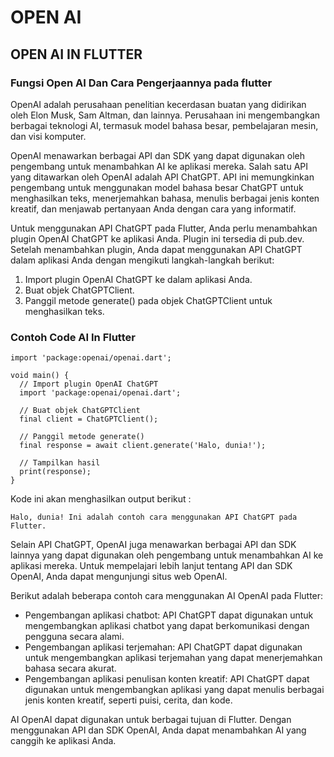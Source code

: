 # OPEN AI #
## OPEN AI IN FLUTTER ##
### Fungsi Open AI Dan Cara Pengerjaannya pada flutter ###

OpenAI adalah perusahaan penelitian kecerdasan buatan yang didirikan oleh Elon Musk, Sam Altman, dan lainnya. Perusahaan ini mengembangkan berbagai teknologi AI, termasuk model bahasa besar, pembelajaran mesin, dan visi komputer.

OpenAI menawarkan berbagai API dan SDK yang dapat digunakan oleh pengembang untuk menambahkan AI ke aplikasi mereka. Salah satu API yang ditawarkan oleh OpenAI adalah API ChatGPT. API ini memungkinkan pengembang untuk menggunakan model bahasa besar ChatGPT untuk menghasilkan teks, menerjemahkan bahasa, menulis berbagai jenis konten kreatif, dan menjawab pertanyaan Anda dengan cara yang informatif.

Untuk menggunakan API ChatGPT pada Flutter, Anda perlu menambahkan plugin OpenAI ChatGPT ke aplikasi Anda. Plugin ini tersedia di pub.dev. Setelah menambahkan plugin, Anda dapat menggunakan API ChatGPT dalam aplikasi Anda dengan mengikuti langkah-langkah berikut:

1. Import plugin OpenAI ChatGPT ke dalam aplikasi Anda.
2. Buat objek ChatGPTClient.
3. Panggil metode generate() pada objek ChatGPTClient untuk menghasilkan teks.

### Contoh Code AI In Flutter ###

```
import 'package:openai/openai.dart';

void main() {
  // Import plugin OpenAI ChatGPT
  import 'package:openai/openai.dart';

  // Buat objek ChatGPTClient
  final client = ChatGPTClient();

  // Panggil metode generate()
  final response = await client.generate('Halo, dunia!');

  // Tampilkan hasil
  print(response);
}
```

Kode ini akan menghasilkan output berikut  : 
```
Halo, dunia! Ini adalah contoh cara menggunakan API ChatGPT pada Flutter.
```
Selain API ChatGPT, OpenAI juga menawarkan berbagai API dan SDK lainnya yang dapat digunakan oleh pengembang untuk menambahkan AI ke aplikasi mereka. Untuk mempelajari lebih lanjut tentang API dan SDK OpenAI, Anda dapat mengunjungi situs web OpenAI.

Berikut adalah beberapa contoh cara menggunakan AI OpenAI pada Flutter:
- Pengembangan aplikasi chatbot: API ChatGPT dapat digunakan untuk mengembangkan aplikasi chatbot yang dapat berkomunikasi dengan pengguna secara alami.
- Pengembangan aplikasi terjemahan: API ChatGPT dapat digunakan untuk mengembangkan aplikasi terjemahan yang dapat menerjemahkan bahasa secara akurat.
- Pengembangan aplikasi penulisan konten kreatif: API ChatGPT dapat digunakan untuk mengembangkan aplikasi yang dapat menulis berbagai jenis konten kreatif, seperti puisi, cerita, dan kode.

AI OpenAI dapat digunakan untuk berbagai tujuan di Flutter. Dengan menggunakan API dan SDK OpenAI, Anda dapat menambahkan AI yang canggih ke aplikasi Anda.
